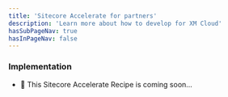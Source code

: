 ```yaml
---
title: 'Sitecore Accelerate for partners'
description: 'Learn more about how to develop for XM Cloud'
hasSubPageNav: true
hasInPageNav: false
---
```


### Implementation

- 🚀 This Sitecore Accelerate Recipe is coming soon...
